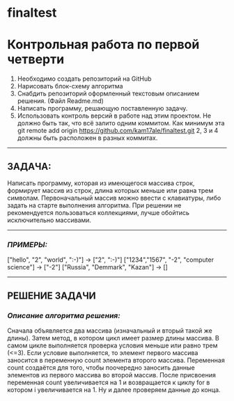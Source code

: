 # finaltest
# Контрольная работа по первой четверти

1.	Необходимо создать репозиторий на GitHub
2.	Нарисовать блок-схему алгоритма
3.	Снабдить репозиторий оформленный текстовым описанием решения. (Файл Readme.md)
4.	Написать программу, решающую поставленную задачу.
5.	Использовать контроль версий в работе над этим проектом.
	Не должно быть так, что всё залито одним коммитом. Как минимум эта git remote add origin https://github.com/kam17ale/finaltest.git 2, 3 и 4 должны быть расположен в разных коммитах. 
***
	
## ЗАДАЧА:
Написать программу, которая из имеющегося массива строк, формирует массив из строк, длина которых меньше или равна трем символам.
Первоначальный массив можно ввести с клавиатуры, либо задать на старте выполнения алгоритма. 
При решении не рекомендуется пользоваться коллекциями, лучше обойтись исключительно массивами.
***
### ***ПРИМЕРЫ:***
["hello", "2", "world", ":-)"] -> ["2", ":-)"]
["1234","1567", "-2", "computer science"] -> ["-2"]
["Russia", "Demmark", "Kazan"] -> []
***


## РЕШЕНИЕ ЗАДАЧИ

### ***Описание алгоритма решения:***
Сначала объявляется два массива (изначальный и вторый такой же длины). Затем метод, в котором цикл имеет размер длины массива.
В самом цикле выполняется проверка условия меньше или равно трем (<=3). 
Если условие выполняется, то элемент первого массива заносится в переменную count элемента второго массива.
Переменная count создаётся для того, чтобы поочередно заносить данные элементов из первого массива во второй массив.
После присвоения переменная count увеличивается на 1 и возвращается к циклу for в котором i увеличивается на 1.
Ну и далее проверяем данные до конца.
